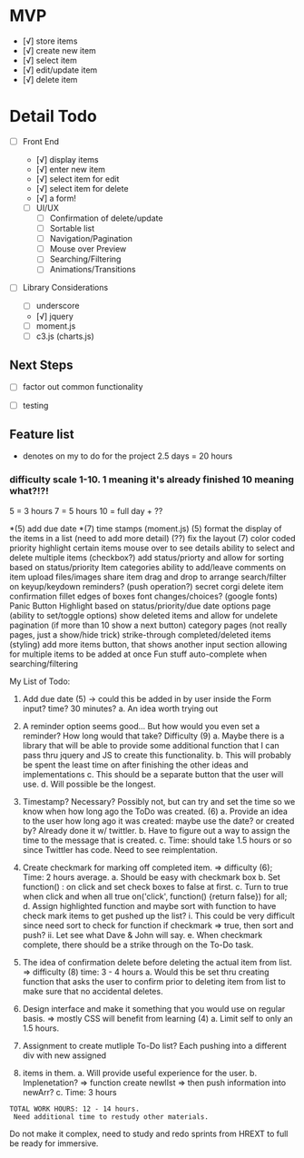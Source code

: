 # MVP
- [√] store items
 - [√] create new item
 - [√] select item
 - [√] edit/update item
 - [√] delete item


 # Detail Todo
 - [ ] Front End
   - [√] display items
   - [√] enter new item
   - [√] select item for edit
   - [√] select item for delete
   - [√] a form!

   - [ ] UI/UX
     - [ ] Confirmation of delete/update
     - [ ] Sortable list
     - [ ] Navigation/Pagination
     - [ ] Mouse over Preview
     - [ ] Searching/Filtering
     - [ ] Animations/Transitions

  - [ ] Library Considerations
    - [ ] underscore
    - [√] jquery
    - [ ] moment.js
    - [ ] c3.js (charts.js)

 ## Next Steps

  - [ ] factor out common functionality
  - [ ] testing


  ## Feature list
  * denotes on my to do for the project
  2.5 days = 20 hours

  ### difficulty scale 1-10. 1 meaning it's already finished 10 meaning what?!?!

  5 = 3 hours
  7 = 5 hours
  10 = full day + ??


  *(5) add due date
  *(7) time stamps (moment.js)
  (5) format the display of the items in a list (need to add more detail)
  (??) fix the layout
  (7) color coded priority
  highlight certain items
  mouse over to see details
  ability to select and delete multiple items (checkbox?)
  add status/priorty and allow for sorting based on status/priority
  Item categories
  ability to add/leave comments on item
  upload files/images
  share item
  drag and drop to arrange
  search/filter on keyup/keydown
  reminders? (push operation?)
  secret corgi
  delete item confirmation
  fillet edges of boxes
  font changes/choices? (google fonts)
  Panic Button
  Highlight based on status/priority/due date
  options page (ability to set/toggle options)
  show deleted items and allow for undelete
  pagination (if more than 10 show a next button)
  category pages (not really pages, just a show/hide trick)
  strike-through completed/deleted items (styling)
  add more items button, that shows another input section allowing for multiple items to be added at once
  Fun stuff
  auto-complete when searching/filtering


  My List of Todo:

  1. Add due date (5) -> could this be added in by user inside the Form input? time? 30 minutes? 
    a. An idea worth trying out
  7. A reminder option seems good... But how would you even set a reminder? How long would that take? Difficulty (9)
    a. Maybe there is a library that will be able to provide some additional function that I can pass thru jquery and JS to create this functionality. 
    b. This will probably be spent the least time on after finishing the other ideas and implementations 
    c. This should be a separate button that the user will use. 
    d. Will possible be the longest. 

  2. Timestamp? Necessary? Possibly not, but can try and set the time so we know when how long ago the ToDo was created. (6)
    a. Provide an idea to the user how long ago it was created: maybe use the date? or created by? Already done it w/ twittler.
    b. Have to figure out a way to assign the time to the message that is created.
    c. Time: should take 1.5 hours or so since Twittler has code. Need to see reimplentation.

  3. Create checkmark for marking off completed item. => difficulty (6); Time: 2 hours average.
    a. Should be easy with checkmark box
    b. Set function() : on click and set check boxes to false at first. 
    c. Turn to true when click and when all true on('click', function() {return false}) for all; 
    d. Assign highlighted function and maybe sort with function to have check mark items to get pushed up the list? 
      i. This could be very difficult since need sort to check for function if checkmark => true, then sort and push? 
      ii. Let see what Dave & John will say. 
    e. When checkmark complete, there should be a strike through on the To-Do task. 

  4. The idea of confirmation delete before deleting the actual item from list. => difficulty (8) time: 3 - 4 hours
    a. Would this be set thru creating function that asks the user to confirm prior to deleting item from list to make sure that no accidental deletes.

  5. Design interface and make it something that you would use on regular basis. => mostly CSS will benefit from learning (4)
    a. Limit self to only an 1.5 hours. 

  6. Assignment to create mutliple To-Do list? Each pushing into a different div with new assigned <li> items in them. 
    a. Will provide useful experience for the user. 
    b. Implenetation? => function create newlIst => then push information into newArr? 
    c. Time: 3 hours

    TOTAL WORK HOURS: 12 - 14 hours. 
     Need additional time to restudy other materials.

  Do not make it complex, need to study and redo sprints from HREXT to full be ready for immersive. 









